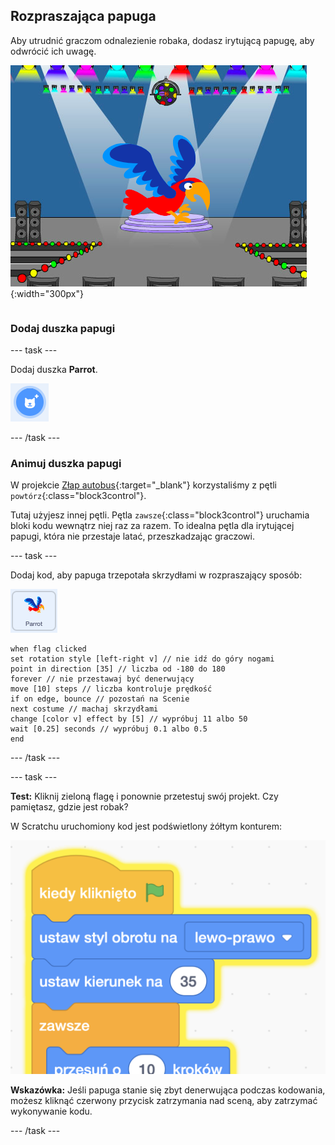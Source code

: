 ## Rozpraszająca papuga

<div style="display: flex; flex-wrap: wrap">
<div style="flex-basis: 200px; flex-grow: 1; margin-right: 15px;">
Aby utrudnić graczom odnalezienie robaka, dodasz irytującą papugę, aby odwrócić ich uwagę. 
</div>
<div>

![Kolorowa papuga na Scenie.](images/parrot-distraction.png){:width="300px"}

</div>
</div>

### Dodaj duszka papugi

--- task ---

Dodaj duszka **Parrot**.

![Ikona „Wybierz duszka”.](images/sprite-button.png)

--- /task ---

### Animuj duszka papugi

W projekcie [Złap autobus](https://projects.raspberrypi.org/pl-PL/projects/catch-the-bus){:target="_blank"} korzystaliśmy z pętli `powtórz`{:class="block3control"}.

Tutaj użyjesz innej pętli. Pętla `zawsze`{:class="block3control"} uruchamia bloki kodu wewnątrz niej raz za razem. To idealna pętla dla irytującej papugi, która nie przestaje latać, przeszkadzając graczowi.

--- task ---

Dodaj kod, aby papuga trzepotała skrzydłami w rozpraszający sposób:

![Duszek Parrot.](images/parrot-sprite.png)


```blocks3
when flag clicked
set rotation style [left-right v] // nie idź do góry nogami
point in direction [35] // liczba od -180 do 180
forever // nie przestawaj być denerwujący
move [10] steps // liczba kontroluje prędkość
if on edge, bounce // pozostań na Scenie
next costume // machaj skrzydłami
change [color v] effect by [5] // wypróbuj 11 albo 50
wait [0.25] seconds // wypróbuj 0.1 albo 0.5
end
```

--- /task ---

--- task ---

**Test:** Kliknij zieloną flagę i ponownie przetestuj swój projekt. Czy pamiętasz, gdzie jest robak?

W Scratchu uruchomiony kod jest podświetlony żółtym konturem:

![](images/running-code.png)

**Wskazówka:** Jeśli papuga stanie się zbyt denerwująca podczas kodowania, możesz kliknąć czerwony przycisk zatrzymania nad sceną, aby zatrzymać wykonywanie kodu.

--- /task ---

